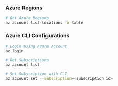 ###  Azure Regions
```sh
# Get Azure Regions
az account list-locations -o table
```

### Azure CLI Configurations
```sh
# Login Using Azure Account
az login

# Get Subscriptions
az account list

# Set Subscription with CLI
az account set --subscription=<subscription id>
```

